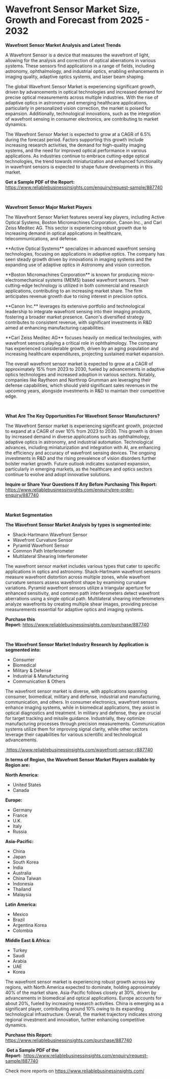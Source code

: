 <p><h1>Wavefront Sensor Market Size, Growth and Forecast from 2025 - 2032</h1></p><p><strong>Wavefront Sensor Market Analysis and Latest Trends</strong></p>
<p><p>A Wavefront Sensor is a device that measures the wavefront of light, allowing for the analysis and correction of optical aberrations in various systems. These sensors find applications in a range of fields, including astronomy, ophthalmology, and industrial optics, enabling enhancements in imaging quality, adaptive optics systems, and laser beam shaping.</p><p>The global Wavefront Sensor Market is experiencing significant growth, driven by advancements in optical technologies and increased demand for precise optical measurements across multiple industries. With the rise of adaptive optics in astronomy and emerging healthcare applications, particularly in personalized vision correction, the market is poised for expansion. Additionally, technological innovations, such as the integration of wavefront sensing in consumer electronics, are contributing to market dynamics.</p><p>The Wavefront Sensor Market is expected to grow at a CAGR of 6.5% during the forecast period. Factors supporting this growth include increasing research activities, the demand for high-quality imaging systems, and the need for improved optical performance in various applications. As industries continue to embrace cutting-edge optical technologies, the trend towards miniaturization and enhanced functionality in wavefront sensors is expected to shape future developments in this market.</p></p>
<p><strong>Get a Sample PDF of the Report:&nbsp;</strong> <a href="https://www.reliablebusinessinsights.com/enquiry/request-sample/887740?utm_campaign=2317&utm_medium=2&utm_source=Github&utm_content=ia&utm_term=11022025&utm_id=wavefront-sensor">https://www.reliablebusinessinsights.com/enquiry/request-sample/887740</a></p>
<p>&nbsp;</p>
<p><strong>Wavefront Sensor Major Market Players</strong></p>
<p><p>The Wavefront Sensor Market features several key players, including Active Optical Systems, Boston Micromachines Corporation, Canon Inc., and Carl Zeiss Meditec AG. This sector is experiencing robust growth due to increasing demand in optical applications in healthcare, telecommunications, and defense.</p><p>**Active Optical Systems** specializes in advanced wavefront sensing technologies, focusing on applications in adaptive optics. The company has seen steady growth driven by innovations in imaging systems and the expanding use of adaptive optics in Astronomy and vision correction.</p><p>**Boston Micromachines Corporation** is known for producing micro-electromechanical systems (MEMS) based wavefront sensors. Their cutting-edge technology is utilized in both commercial and research applications, contributing to an increasing market share. The firm anticipates revenue growth due to rising interest in precision optics.</p><p>**Canon Inc.** leverages its extensive portfolio and technological leadership to integrate wavefront sensing into their imaging products, fostering a broader market presence. Canon's diversified strategy contributes to consistent revenue, with significant investments in R&D aimed at enhancing manufacturing capabilities.</p><p>**Carl Zeiss Meditec AG** focuses heavily on medical technologies, with wavefront sensors playing a critical role in ophthalmology. The company has experienced considerable growth, driven by an aging population and increasing healthcare expenditures, projecting sustained market expansion.</p><p>The overall wavefront sensor market is expected to grow at a CAGR of approximately 15% from 2023 to 2030, fueled by advancements in adaptive optics technologies and increased adoption in various sectors. Notably, companies like Raytheon and Northrop Grumman are leveraging their defense capabilities, which should yield significant sales revenues in the upcoming years, alongside investments in R&D to maintain their competitive edge.</p></p>
<p>&nbsp;</p>
<p><strong>What Are The Key Opportunities For Wavefront Sensor Manufacturers?</strong></p>
<p><p>The Wavefront Sensor market is experiencing significant growth, projected to expand at a CAGR of over 10% from 2023 to 2030. This growth is driven by increased demand in diverse applications such as ophthalmology, adaptive optics in astronomy, and industrial automation. Technological advances, including miniaturization and integration with AI, are enhancing the efficiency and accuracy of wavefront sensing devices. The ongoing investments in R&D and the rising prevalence of vision disorders further bolster market growth. Future outlook indicates sustained expansion, particularly in emerging markets, as the healthcare and optics sectors continue to evolve and adopt innovative solutions.</p></p>
<p><strong>Inquire or Share Your Questions If Any Before Purchasing This Report:</strong> <a href="https://www.reliablebusinessinsights.com/enquiry/pre-order-enquiry/887740?utm_campaign=2317&utm_medium=2&utm_source=Github&utm_content=ia&utm_term=11022025&utm_id=wavefront-sensor">https://www.reliablebusinessinsights.com/enquiry/pre-order-enquiry/887740</a></p>
<p>&nbsp;</p>
<p><strong>Market Segmentation</strong></p>
<p><strong>The Wavefront Sensor Market Analysis by types is segmented into:</strong></p>
<p><ul><li>Shack-Hartmann Wavefront Sensor</li><li>Wavefront Curvature Sensor</li><li>Pyramid Wavefront Sensor</li><li>Common Path Interferometer</li><li>Multilateral Shearing Interferometer</li></ul></p>
<p><p>The wavefront sensor market includes various types that cater to specific applications in optics and astronomy. Shack-Hartmann wavefront sensors measure wavefront distortion across multiple zones, while wavefront curvature sensors assess wavefront shape by examining curvature variations. Pyramid wavefront sensors utilize a triangular aperture for enhanced sensitivity, and common path interferometers detect wavefront aberrations using a single optical path. Multilateral shearing interferometers analyze wavefronts by creating multiple shear images, providing precise measurements essential for adaptive optics and imaging systems.</p></p>
<p><strong>Purchase this Report:&nbsp;</strong><a href="https://www.reliablebusinessinsights.com/purchase/887740?utm_campaign=2317&utm_medium=2&utm_source=Github&utm_content=ia&utm_term=11022025&utm_id=wavefront-sensor">https://www.reliablebusinessinsights.com/purchase/887740</a></p>
<p>&nbsp;</p>
<p><strong>The Wavefront Sensor Market Industry Research by Application is segmented into:</strong></p>
<p><ul><li>Consumer</li><li>Biomedical</li><li>Military & Defense</li><li>Industrial & Manufacturing</li><li>Communication & Others</li></ul></p>
<p><p>The wavefront sensor market is diverse, with applications spanning consumer, biomedical, military and defense, industrial and manufacturing, communication, and others. In consumer electronics, wavefront sensors enhance imaging systems, while in biomedical applications, they assist in optical diagnostics and treatment. In military and defense, they are crucial for target tracking and missile guidance. Industrially, they optimize manufacturing processes through precision measurements. Communication systems utilize them for improving signal clarity, while other sectors leverage their capabilities for various scientific and technological advancements.</p></p>
<p><a href="https://www.reliablebusinessinsights.com/wavefront-sensor-r887740?utm_campaign=2317&utm_medium=2&utm_source=Github&utm_content=ia&utm_term=11022025&utm_id=wavefront-sensor">&nbsp;https://www.reliablebusinessinsights.com/wavefront-sensor-r887740</a></p>
<p><strong>In terms of Region, the Wavefront Sensor Market Players available by Region are:</strong></p>
<p>
    <p> <strong> North America: </strong>
        <ul>
            <li>United States</li>
            <li>Canada</li>
        </ul>
        </p> 
    <p> <strong> Europe: </strong>
        <ul>
            <li>Germany</li>
            <li>France</li>
            <li>U.K.</li>
            <li>Italy</li>
            <li>Russia</li>
        </ul>
        </p> 
    <p> <strong> Asia-Pacific: </strong>
        <ul>
            <li>China</li>
            <li>Japan</li>
            <li>South Korea</li>
            <li>India</li>
            <li>Australia</li>
            <li>China Taiwan</li>
            <li>Indonesia</li>
            <li>Thailand</li>
            <li>Malaysia</li>
        </ul>
        </p> 
    <p> <strong> Latin America: </strong>
        <ul>
            <li>Mexico</li>
            <li>Brazil</li>
            <li>Argentina Korea</li>
            <li>Colombia</li>
        </ul>
        </p> 
    <p> <strong> Middle East & Africa: </strong>
        <ul>
            <li>Turkey</li>
            <li>Saudi</li>
            <li>Arabia</li>
            <li>UAE</li>
            <li>Korea</li>
        </ul>
    </p>
    </p>
<p><p>The wavefront sensor market is experiencing robust growth across key regions, with North America expected to dominate, holding approximately 40% of the market share. Asia-Pacific follows closely at 30%, driven by advancements in biomedical and optical applications. Europe accounts for about 20%, fueled by increasing research activities. China is emerging as a significant player, contributing around 10% owing to its expanding technological infrastructure. Overall, the market trajectory indicates strong regional investment and innovation, further enhancing competitive dynamics.</p></p>
<p><strong>Purchase this Report: </strong><a href="https://www.reliablebusinessinsights.com/purchase/887740?utm_campaign=2317&utm_medium=2&utm_source=Github&utm_content=ia&utm_term=11022025&utm_id=wavefront-sensor">https://www.reliablebusinessinsights.com/purchase/887740</a></p>
<p>&nbsp;<strong>Get a Sample PDF of the Report:&nbsp;&nbsp;</strong><a href="https://www.reliablebusinessinsights.com/enquiry/request-sample/887740?utm_campaign=2317&utm_medium=2&utm_source=Github&utm_content=ia&utm_term=11022025&utm_id=wavefront-sensor">https://www.reliablebusinessinsights.com/enquiry/request-sample/887740</a></p>
<p><strong></strong></p>
<p>Check more reports on <a href="https://www.reliablebusinessinsights.com/?utm_campaign=2317&utm_medium=2&utm_source=Github&utm_content=ia&utm_term=11022025&utm_id=wavefront-sensor">https://www.reliablebusinessinsights.com/</a></p>